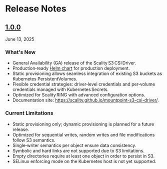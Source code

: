 # Release Notes

## [1.0.0](https://github.com/scality/mountpoint-s3-csi-driver/releases/tag/1.0.0)

June 13, 2025

### What's New

- General Availability (GA) release of the Scality S3 CSI Driver.
- Production‑ready [Helm chart](https://github.com/scality/mountpoint-s3-csi-driver/tree/main/charts/scality-mountpoint-s3-csi-driver) for production deployment.
- Static provisioning allows seamless integration of existing S3 buckets as Kubernetes PersistentVolumes.
- Flexible credential strategies: driver‑level credentials and per‑volume credentials managed with Kubernetes Secrets.
- Optimized for Scality RING with advanced configuration options.
- Documentation site: <https://scality.github.io/mountpoint-s3-csi-driver/>.

### Current Limitations

- Static provisioning only; dynamic provisioning is planned for a future release.
- Optimized for sequential writes, random writes and file modifications follow S3 semantics.
- Single‑writer semantics per object ensure data consistency.
- Symbolic and hard links are not supported due to S3 limitations.
- Empty directories require at least one object in order to persist in S3.
- SELinux enforcing mode on the Kubernetes host is not yet supported.
